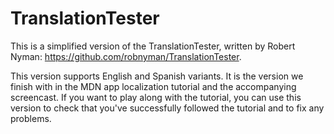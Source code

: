 # TranslationTester

This is a simplified version of the TranslationTester, written by Robert Nyman: https://github.com/robnyman/TranslationTester.

This version supports English and Spanish variants. It is the version we finish with in the MDN app localization tutorial and the accompanying screencast. If you want to play along with the tutorial, you can use this version to check that you've successfully followed the tutorial and to fix any problems.

